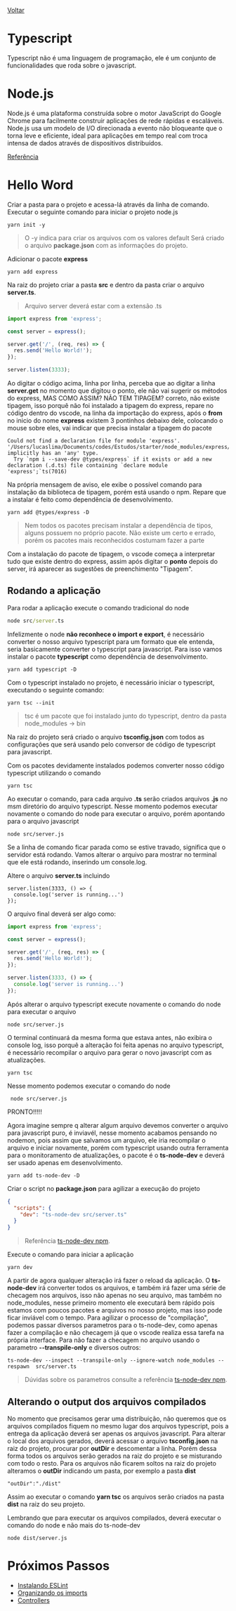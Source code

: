 [Voltar](/Readme.md)

# Typescript

Typescript não é uma linguagem de programação, ele é um conjunto de funcionalidades que roda sobre o javascript.

# Node.js

Node.js é uma plataforma construída sobre o motor JavaScript do Google Chrome para facilmente construir aplicações de rede rápidas e escaláveis. Node.js usa um modelo de I/O direcionada a evento não bloqueante que o torna leve e eficiente, ideal para aplicações em tempo real com troca intensa de dados através de dispositivos distribuídos.

[Referência](http://nodebr.com/o-que-e-node-js/)

# Hello Word

Criar a pasta para o projeto e acessa-lá através da linha de comando. Executar o seguinte comando para iniciar o projeto node.js

```
yarn init -y
```

> O -y indica para criar os arquivos com os valores default
> Será criado o arquivo **package.json** com as informações do projeto.

Adicionar o pacote **express**

```
yarn add express
```

Na raiz do projeto criar a pasta **src** e dentro da pasta criar o arquivo **server.ts**.
> Arquivo server deverá estar com a extensão .ts

```ts
import express from 'express';

const server = express();

server.get('/', (req, res) => {
  res.send('Hello World!');
});

server.listen(3333);
```

Ao digitar o código acima, linha por linha, perceba que ao digitar a linha **server.get** no momento que digitou o ponto, ele não vai sugerir os métodos do express, MAS COMO ASSIM? NÃO TEM TIPAGEM? correto, não existe tipagem, isso porquê não foi instalado a tipagem do express, repare no código dentro do vscode, na linha da importação do express, após o **from** no inicio do nome **express** existem 3 pontinhos debaixo dele, colocando o mouse sobre eles, vai indicar que precisa instalar a tipagem do pacote

```
Could not find a declaration file for module 'express'. '/Users/lucaslima/Documents/codes/Estudos/starter/node_modules/express/index.js' implicitly has an 'any' type.
  Try `npm i --save-dev @types/express` if it exists or add a new declaration (.d.ts) file containing `declare module 'express';`ts(7016)
```

Na própria mensagem de aviso, ele exibe o possível comando para instalação da biblioteca de tipagem, porém está usando o npm. Repare que a instalar é feito como dependência de desenvolvimento.

```
yarn add @types/express -D
```

> Nem todos os pacotes precisam instalar a dependência de tipos, alguns possuem no próprio pacote. Não existe um certo e errado, porém os pacotes mais reconhecidos costumam fazer a parte

Com a instalação do pacote de tipagem, o vscode começa a interpretar tudo que existe dentro do express, assim após digitar o **ponto** depois do server, irá aparecer as sugestões de preenchimento "Tipagem".

## Rodando a aplicação

Para rodar a aplicação execute o comando tradicional do node

```cmd
node src/server.ts
```

Infelizmente o node **não reconhece o import e export**, é necessário converter o nosso arquivo typescript para um formato que ele entenda, seria basicamente converter o typescript para javascript. Para isso vamos instalar o pacote **typescript** como dependência de desenvolvimento.

```
yarn add typescript -D
```
Com o typescript instalado no projeto, é necessário iniciar o typescript, executando o seguinte comando:

```
yarn tsc --init
```

>tsc é um pacote que foi instalado junto do typescript, dentro da pasta node_modules -> bin

Na raiz do projeto será criado o arquivo **tsconfig.json** com todos as configurações que será usando pelo conversor de código de typescript para javascript.

Com os pacotes devidamente instalados podemos converter nosso código typescript utilizando o comando 

```
yarn tsc
```
Ao executar o comando, para cada arquivo **.ts** serão criados arquivos **.js** no msm diretório do arquivo typescript. 
Nesse momento podemos executar novamente o comando do node para executar o arquivo, porém apontando para o arquivo javascript
```
node src/server.js
```
Se a linha de comando ficar parada como se estive travado, significa que o servidor está rodando. Vamos alterar o arquivo para mostrar no terminal que ele está rodando, inserindo um console.log.

Altere o arquivo **server.ts** incluindo

```
server.listen(3333, () => {
  console.log('server is running...')
});
```

O arquivo final deverá ser algo como:

```ts
import express from 'express';

const server = express();

server.get('/', (req, res) => {
  res.send('Hello World!');
});

server.listen(3333, () => {
  console.log('server is running...')
});
```

Após alterar o arquivo typescript execute novamente o comando do node para executar o arquivo
```
node src/server.js
```
O terminal continuará da mesma forma que estava antes, não exibira o console log, isso porquê a alteração foi feita apenas no arquivo typescript, é necessário recompilar o arquivo para gerar o novo javascript com as atualizações.

```
yarn tsc
```

Nesse momento podemos executar o comando do node 

```
 node src/server.js
```

PRONTO!!!!!

Agora imagine sempre q alterar algum arquivo devemos converter o arquivo para javascript puro, é inviavél, nesse momento acabamos pensando no nodemon, pois assim que salvamos um arquivo, ele iria recompilar o arquivo e iniciar novamente, porém com typescript usando outra ferramenta para o monitoramento de atualizações, o pacote é o **ts-node-dev** e deverá ser usado apenas em desenvolvimento.

```
yarn add ts-node-dev -D
```

Criar o script no **package.json** para agilizar a execução do projeto
```json
{
  "scripts": {
    "dev": "ts-node-dev src/server.ts"
  }
}
```

> Referência [ts-node-dev npm](https://www.npmjs.com/package/ts-node-dev).

Execute o comando para iniciar a aplicação
```
yarn dev
```

A partir de agora qualquer alteração irá fazer o reload da aplicação.
O **ts-node-dev** irá converter todos os arquivos, e também irá fazer uma série de checagem nos arquivos, isso não apenas no seu arquivo, mas também no node_modules, nesse primeiro momento ele executará bem rápido pois estamos com poucos pacotes e arquivos no nosso projeto, mas isso pode ficar inviável com o tempo. Para agilizar o processo de "compilação", podemos passar diversos parametros para o ts-node-dev, como apenas fazer a compilação e não checagem já que o vscode realiza essa tarefa na própria interface. Para não fazer a checagem no arquivo usando o parametro **--transpile-only** e diversos outros:

```
ts-node-dev --inspect --transpile-only --ignore-watch node_modules --respawn  src/server.ts 
```

> Dúvidas sobre os parametros consulte a referência [ts-node-dev npm](https://www.npmjs.com/package/ts-node-dev).

## Alterando o output dos arquivos compilados

No momento que precisamos gerar uma distribuição, não queremos que os arquivos compilados fiquem no mesmo lugar dos arquivos typescript, pois a entrega da aplicação deverá ser apenas os arquivos javascript.
Para alterar o local dos arquivos gerados, deverá acessar o arquivo **tsconfig.json** na raiz do projeto, procurar por **outDir** e descomentar a linha. Porém dessa forma todos os arquivos serão gerados na raiz do projeto e se misturando com todo o resto. Para os arquivos não ficarem soltos na raiz do projeto alteramos o **outDir** indicando um pasta, por exemplo a pasta **dist**

```
"outDir":"./dist"
```
Assim ao executar o comando **yarn tsc** os arquivos serão criados na pasta **dist** na raiz do seu projeto.

Lembrando que para executar os arquivos compilados, deverá executar o comando do node e não mais do ts-node-dev

```
node dist/server.js
```


# Próximos Passos

- [Instalando ESLint](/pages/eslint_prettier.md)
- [Organizando os imports](/pages/import_organizer.md)
- [Controllers](/pages/controllers.md)